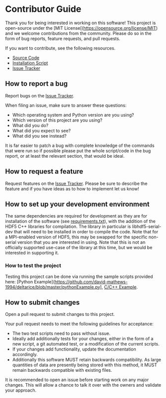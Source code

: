 # Contributor Guide

Thank you for being interested in working on this software! This project is open-source under the [MIT License[(https://opensource.org/license/MIT) and we welcome contributions from the community. Please do so in the form of bug reports, feature requests, and pull requests.

If you want to contribute, see the following resources. 

- [Source Code](https://github.com/david-mathews-1994/deltarice/tree/master/src)
- [Installation Script](https://github.com/david-mathews-1994/deltarice/blob/master/setup.py)
- [Issue Tracker](https://github.com/david-mathews-1994/deltarice/issues)

## How to report a bug

Report bugs on the [Issue Tracker](https://github.com/david-mathews-1994/deltarice/issues).

When filing an issue, make sure to answer these questions:

- Which operating system and Python version are you using?
- Which version of this project are you using?
- What did you do?
- What did you expect to see?
- What did you see instead?

It is far easier to patch a bug with complete knowledge of the commands that were run so if possible please put the whole script/code in the bug report, or at least the relevant section, that would be ideal.

## How to request a feature

Request features on the [Issue Tracker](https://github.com/david-mathews-1994/deltarice/issues). Please be sure to describe the feature and if you have ideas as to how to implement let us know!

## How to set up your development environment

The same dependencies are required for development as they are for installation of the software (see [requirements.txt](https://github.com/david-mathews-1994/deltarice/blob/master/requirements.txt)), with the addition of the HDF5 C++ libraries for compilation. 
The library in particular is libhdf5-serial-dev that will need to be installed in order to compile the code. Note that for a MPI-enabled version of HDF5, this may be swapped for the specific non-serial version that you are interested in using. Note that this is
not an officially supported use-case of the library at this time, but we would be interested in supporting it. 

### How to test the project

Testing this project can be done via running the sample scripts provided here: [Python Example](https://github.com/david-mathews-1994/deltarice/blob/master/pythonExample.py], [C/C++ Example](https://github.com/david-mathews-1994/deltarice/blob/master/testCode.c).

## How to submit changes

Open a pull request to submit changes to this project.

Your pull request needs to meet the following guidelines for acceptance:

- The two test scripts need to pass without issue. 
- Ideally add additionally tests for your changes, either in the form of a new script, a git automated test, or a modification of the current scripts. 
- If your changes add functionality, update the documentation accordingly.
- Additionally this software MUST retain backwards compatibility. As large quantities of data are presently being stored with this method, it MUST remain backwards compatible with existing files.

It is recommended to open an issue before starting work on any major changes. This will allow a chance to talk it over with the owners and validate your approach.
